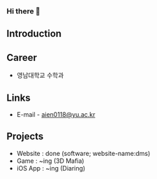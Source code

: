 ### Hi there 👋

<!--
**IENFI/IENFI** is a ✨ _special_ ✨ repository because its `README.md` (this file) appears on your GitHub profile.

Here are some ideas to get you started:

- 🔭 I’m currently working on ...
- 🌱 I’m currently learning ...
- 👯 I’m looking to collaborate on ...
- 🤔 I’m looking for help with ...
- 💬 Ask me about ...
- 📫 How to reach me: ...
- 😄 Pronouns: ...
- ⚡ Fun fact: ...
-->

## Introduction

## Career
- 영남대학교 수학과

## Links
- E-mail - aien0118@yu.ac.kr

## Projects
- Website : done (software; website-name:dms)
- Game : ~ing (3D Mafia)
- iOS App : ~ing (Diaring)
